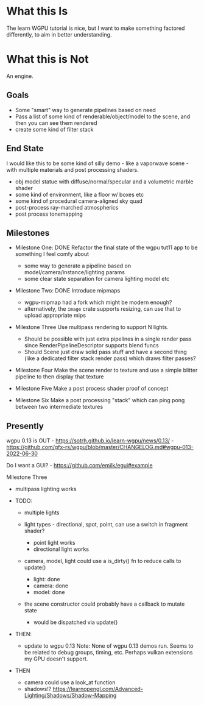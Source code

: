 # What this Is

The learn WGPU tutorial is nice, but I want to make something factored differently, to aim in better understanding.

# What this is Not

An engine.

## Goals

- Some "smart" way to generate pipelines based on need
- Pass a list of some kind of renderable/object/model to the scene, and then you can see them rendered
- create some kind of filter stack

## End State

I would like this to be some kind of silly demo - like a vaporwave scene - with multiple materials and post processing shaders.

- obj model statue with diffuse/normal/specular and a volumetric marble shader
- some kind of environment, like a floor w/ boxes etc
- some kind of procedural camera-aligned sky quad
- post-process ray-marched atmospherics
- post process tonemapping


## Milestones

- Milestone One: DONE
Refactor the final state of the wgpu tut11 app to be something I feel comfy about
	- some way to generate a pipeline based on model/camera/instance/lighting params
	- some clear state separation for camera lighting model etc

- Milestone Two: DONE
Introduce mipmaps
	- wgpu-mipmap had a fork which might be modern enough?
	- alternatively, the `image` crate supports resizing, can use that to upload appropriate mips

- Milestone Three
Use multipass rendering to support N lights.
	- Should be possible with just extra pipelines in a single render pass since RenderPipelineDescriptor supports blend funcs
	- Should Scene just draw solid pass stuff and have a second thing (like a dedicated filter stack render pass) which draws filter passes?

- Milestone Four
Make the scene render to texture and use a simple blitter pipeline to then display that texture

- Milestone Five
Make a post process shader proof of concept

- Milestone Six
Make a post processing "stack" which can ping pong between two intermediate textures

## Presently

wgpu 0.13 is OUT
	- https://sotrh.github.io/learn-wgpu/news/0.13/
	- https://github.com/gfx-rs/wgpu/blob/master/CHANGELOG.md#wgpu-013-2022-06-30

Do I want a GUI?
	- https://github.com/emilk/egui#example

Milestone Three
- multipass lighting works
- TODO:
	- multiple lights
	- light types - directional, spot, point, can use a switch in fragment shader?
		- point light works
		- directional light works

	- camera, model, light could use a is_dirty() fn to reduce calls to update()
		- light: done
		- camera: done
		- model: done

	- the scene constructor could probably have a callback to mutate state
		- would be dispatched via update()

- THEN:
	- update to wgpu 0.13
	Note: None of wgpu 0.13 demos run. Seems to be related to debug groups, timing, etc. Perhaps vulkan extensions my GPU doesn't support.

- THEN
	- camera could use a look_at function
	- shadows!?
	https://learnopengl.com/Advanced-Lighting/Shadows/Shadow-Mapping